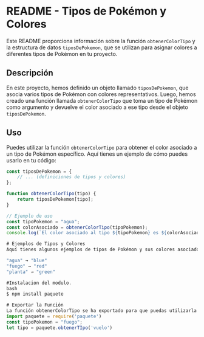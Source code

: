 # README - Tipos de Pokémon y Colores

Este README proporciona información sobre la función `obtenerColorTipo` y la estructura de datos `tiposDePokemon`, que se utilizan para asignar colores a diferentes tipos de Pokémon en tu proyecto.

## Descripción

En este proyecto, hemos definido un objeto llamado `tiposDePokemon`, que asocia varios tipos de Pokémon con colores representativos. Luego, hemos creado una función llamada `obtenerColorTipo` que toma un tipo de Pokémon como argumento y devuelve el color asociado a ese tipo desde el objeto `tiposDePokemon`.

## Uso

Puedes utilizar la función `obtenerColorTipo` para obtener el color asociado a un tipo de Pokémon específico. Aquí tienes un ejemplo de cómo puedes usarlo en tu código:

```javascript
const tiposDePokemon = {
    // ... (definiciones de tipos y colores)
};

function obtenerColorTipo(tipo) {
    return tiposDePokemon[tipo];
}

// Ejemplo de uso
const tipoPokemon = "agua";
const colorAsociado = obtenerColorTipo(tipoPokemon);
console.log(`El color asociado al tipo ${tipoPokemon} es ${colorAsociado}`);

# Ejemplos de Tipos y Colores
Aquí tienes algunos ejemplos de tipos de Pokémon y sus colores asociados:

"agua" → "blue"
"fuego" → "red"
"planta" → "green"

#Instalacion del modulo.
bash
$ npm install paquete

# Exportar la Función
La función obtenerColorTipo se ha exportado para que puedas utilizarla en otros archivos de tu proyecto. Aquí está cómo puedes importarla y usarla:
import paquete = require('paquete')
const tipoPokemon = "fuego";
let tipo = paquete.obtenerTIpo('vuelo')

